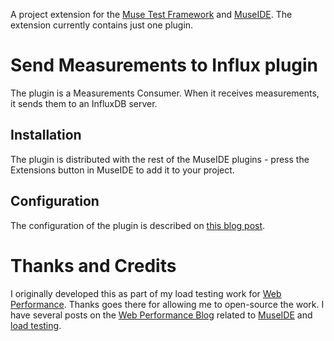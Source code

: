 A project extension for the [Muse Test Framework](https://github.com/ChrisLMerrill/muse) 
and [MuseIDE](http://ide4selenium.com). The extension currently contains just one plugin. 

# Send Measurements to Influx plugin

The plugin is a Measurements Consumer. When it receives measurements, it sends them to an InfluxDB server.

## Installation

The plugin is distributed with the rest of the MuseIDE plugins - press the Extensions button in MuseIDE to add it to your project.  

## Configuration

The configuration of the plugin is described on [this blog post](https://www.webperformance.com/load-testing-tools/blog/2018/07/introducing-the-influx-extension-for-museide/).


# Thanks and Credits

I originally developed this as part of my load testing work for [Web Performance](http://webperformance.com/). Thanks 
goes there for allowing me to open-source the work. I have several posts on the 
[Web Performance Blog](https://www.webperformance.com/load-testing-tools/blog/) related to 
[MuseIDE](https://www.webperformance.com/load-testing-tools/blog/category/museide/) and 
[load testing](https://www.webperformance.com/load-testing-tools/blog/category/load-testing/).  